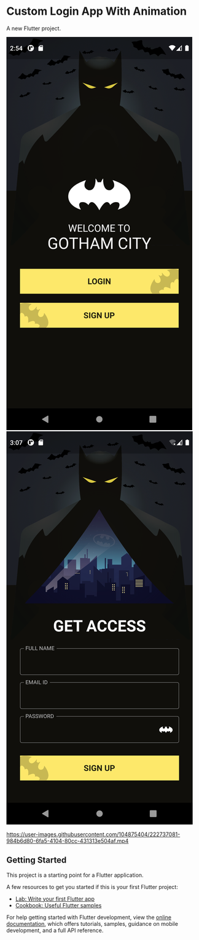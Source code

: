 # Custom Login App With Animation

A new Flutter project.

<p float="left">
<img src="web/icons/image_1.png" with="200">
<img src="web/icons/image_2.png" with="200">


https://user-images.githubusercontent.com/104875404/222737081-984b6d80-6fa5-4104-80cc-431313e504af.mp4


## Getting Started

This project is a starting point for a Flutter application.

A few resources to get you started if this is your first Flutter project:

- [Lab: Write your first Flutter app](https://docs.flutter.dev/get-started/codelab)
- [Cookbook: Useful Flutter samples](https://docs.flutter.dev/cookbook)

For help getting started with Flutter development, view the
[online documentation](https://docs.flutter.dev/), which offers tutorials,
samples, guidance on mobile development, and a full API reference.
